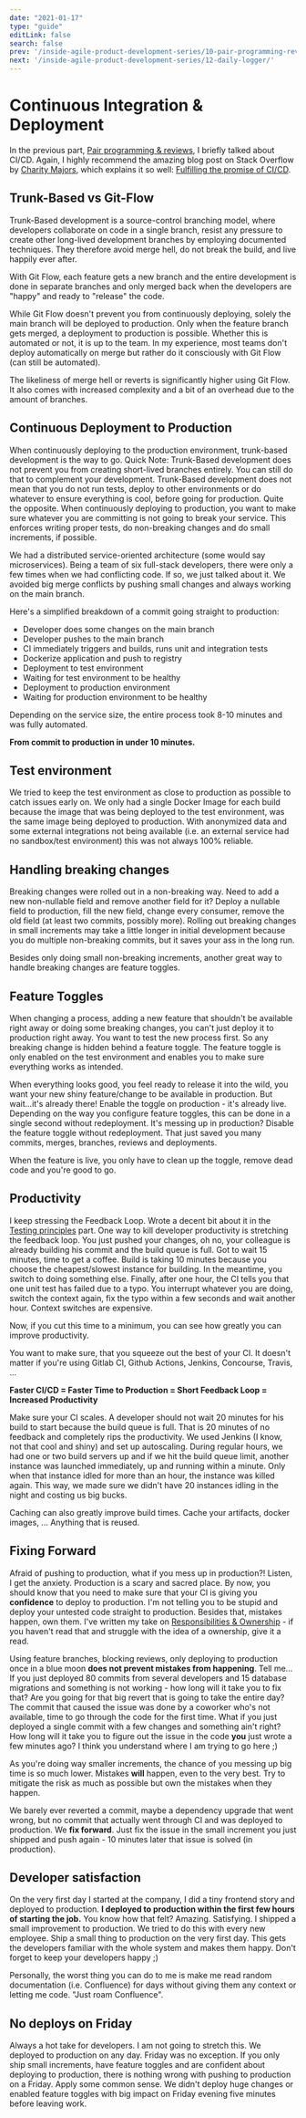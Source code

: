 ```yaml
---
date: "2021-01-17"
type: "guide"
editLink: false
search: false
prev: '/inside-agile-product-development-series/10-pair-programming-reviews/'
next: '/inside-agile-product-development-series/12-daily-logger/'
---
```


# Continuous Integration & Deployment

In the previous part, [Pair programming & reviews](./../10-pair-programming-reviews/), I briefly talked about CI/CD.
Again, I highly recommend the amazing blog post on Stack Overflow by [Charity Majors](https://twitter.com/mipsytipsy), which explains it so well:
[Fulfilling the promise of CI/CD](https://stackoverflow.blog/2021/01/19/fulfilling-the-promise-of-ci-cd/).

## Trunk-Based vs Git-Flow

Trunk-Based development is a source-control branching model, where developers collaborate on code in a single branch, resist any pressure to create other long-lived development branches by employing documented techniques.
They therefore avoid merge hell, do not break the build, and live happily ever after.

With Git Flow, each feature gets a new branch and the entire development is done in separate branches and only merged back when the developers are "happy" and ready to "release" the code.

While Git Flow doesn't prevent you from continuously deploying, solely the main branch will be deployed to production.
Only when the feature branch gets merged, a deployment to production is possible.
Whether this is automated or not, it is up to the team.
In my experience, most teams don't deploy automatically on merge but rather do it consciously with Git Flow (can still be automated).

The likeliness of merge hell or reverts is significantly higher using Git Flow.
It also comes with increased complexity and a bit of an overhead due to the amount of branches.

## Continuous Deployment to Production

When continuously deploying to the production environment, trunk-based development is the way to go.
Quick Note:
Trunk-Based development does not prevent you from creating short-lived branches entirely.
You can still do that to complement your development.
Trunk-Based development does not mean that you do not run tests, deploy to other environments or do whatever to ensure everything is cool, before going for production.
Quite the opposite.
When continuously deploying to production, you want to make sure whatever you are committing is not going to break your service.
This enforces writing proper tests, do non-breaking changes and do small increments, if possible.

We had a distributed service-oriented architecture (some would say microservices).
Being a team of six full-stack developers, there were only a few times when we had conflicting code.
If so, we just talked about it.
We avoided big merge conflicts by pushing small changes and always working on the main branch.

Here's a simplified breakdown of a commit going straight to production:

* Developer does some changes on the main branch
* Developer pushes to the main branch
* CI immediately triggers and builds, runs unit and integration tests
* Dockerize application and push to registry
* Deployment to test environment
* Waiting for test environment to be healthy
* Deployment to production environment
* Waiting for production environment to be healthy

Depending on the service size, the entire process took 8-10 minutes and was fully automated.

**From commit to production in under 10 minutes.**

## Test environment

We tried to keep the test environment as close to production as possible to catch issues early on.
We only had a single Docker Image for each build because the image that was being deployed to the test environment, was the same image being deployed to production.
With anonymized data and some external integrations not being available (i.e. an external service had no sandbox/test environment) this was not always 100% reliable.

## Handling breaking changes

Breaking changes were rolled out in a non-breaking way.
Need to add a new non-nullable field and remove another field for it?
Deploy a nullable field to production, fill the new field, change every consumer, remove the old field (at least two commits, possibly more).
Rolling out breaking changes in small increments may take a little longer in initial development because you do multiple non-breaking commits, but it saves your ass in the long run.

Besides only doing small non-breaking increments, another great way to handle breaking changes are feature toggles.

## Feature Toggles

When changing a process, adding a new feature that shouldn't be available right away or doing some breaking changes, you can't just deploy it to production right away.
You want to test the new process first.
So any breaking change is hidden behind a feature toggle.
The feature toggle is only enabled on the test environment and enables you to make sure everything works as intended.

When everything looks good, you feel ready to release it into the wild, you want your new shiny feature/change to be available in production.
But wait...it's already there!
Enable the toggle on production - it's already live.
Depending on the way you configure feature toggles, this can be done in a single second without redeployment.
It's messing up in production?
Disable the feature toggle without redeployment.
That just saved you many commits, merges, branches, reviews and deployments.

When the feature is live, you only have to clean up the toggle, remove dead code and you're good to go.

## Productivity

I keep stressing the Feedback Loop.
Wrote a decent bit about it in the [Testing principles](./../08-testing-principles/) part.
One way to kill developer productivity is stretching the feedback loop.
You just pushed your changes, oh no, your colleague is already building his commit and the build queue is full.
Got to wait 15 minutes, time to get a coffee.
Build is taking 10 minutes because you choose the cheapest/slowest instance for building.
In the meantime, you switch to doing something else.
Finally, after one hour, the CI tells you that one unit test has failed due to a typo.
You interrupt whatever you are doing, switch the context again, fix the typo within a few seconds and wait another hour.
Context switches are expensive.

Now, if you cut this time to a minimum, you can see how greatly you can improve productivity.

You want to make sure, that you squeeze out the best of your CI.
It doesn't matter if you're using Gitlab CI, Github Actions, Jenkins, Concourse, Travis, ...

**Faster CI/CD = Faster Time to Production = Short Feedback Loop = Increased Productivity**

Make sure your CI scales.
A developer should not wait 20 minutes for his build to start because the build queue is full.
That is 20 minutes of no feedback and completely rips the productivity.
We used Jenkins (I know, not that cool and shiny) and set up autoscaling.
During regular hours, we had one or two build servers up and if we hit the build queue limit, another instance was launched immediately, up and running within a minute.
Only when that instance idled for more than an hour, the instance was killed again.
This way, we made sure we didn't have 20 instances idling in the night and costing us big bucks.

Caching can also greatly improve build times.
Cache your artifacts, docker images, ...
Anything that is reused.

## Fixing Forward

Afraid of pushing to production, what if you mess up in production?!
Listen, I get the anxiety.
Production is a scary and sacred place.
By now, you should know that you need to make sure that your CI is giving you **confidence** to deploy to production.
I'm not telling you to be stupid and deploy your untested code straight to production.
Besides that, mistakes happen, own them.
I've written my take on [Responsibilities & Ownership](./../04-responsibilities-ownership/) - if you haven't read that and struggle with the idea of a ownership, give it a read.

Using feature branches, blocking reviews, only deploying to production once in a blue moon **does not prevent mistakes from happening**.
Tell me...
If you just deployed 80 commits from several developers and 15 database migrations and something is not working - how long will it take you to fix that?
Are you going for that big revert that is going to take the entire day?
The commit that caused the issue was done by a coworker who's not available, time to go through the code for the first time.
What if you just deployed a single commit with a few changes and something ain't right?
How long will it take you to figure out the issue in the code **you** just wrote a few minutes ago?
I think you understand where I am trying to go here ;)

As you're doing way smaller increments, the chance of you messing up big time is so much lower.
Mistakes **will** happen, even to the very best.
Try to mitigate the risk as much as possible but own the mistakes when they happen.

We barely ever reverted a commit, maybe a dependency upgrade that went wrong, but no commit that actually went through CI and was deployed to production.
We **fix forward**.
Just fix the issue in the small increment you just shipped and push again - 10 minutes later that issue is solved (in production).

## Developer satisfaction

On the very first day I started at the company, I did a tiny frontend story and deployed to production.
**I deployed to production within the first few hours of starting the job.**
You know how that felt? 
Amazing.
Satisfying.
I shipped a small improvement to production.
We tried to do this with every new employee.
Ship a small thing to production on the very first day.
This gets the developers familiar with the whole system and makes them happy.
Don't forget to keep your developers happy ;)

Personally, the worst thing you can do to me is make me read random documentation (i.e. Confluence) for days without giving them any context or letting me code.
"Just roam Confluence".

## No deploys on Friday

Always a hot take for developers.
I am not going to stretch this.
We deployed to production on any day.
Friday was no exception.
If you only ship small increments, have feature toggles and are confident about deploying to production, there is nothing wrong with pushing to production on a Friday.
Apply some common sense.
We didn't deploy huge changes or enabled feature toggles with big impact on Friday evening five minutes before leaving work.
